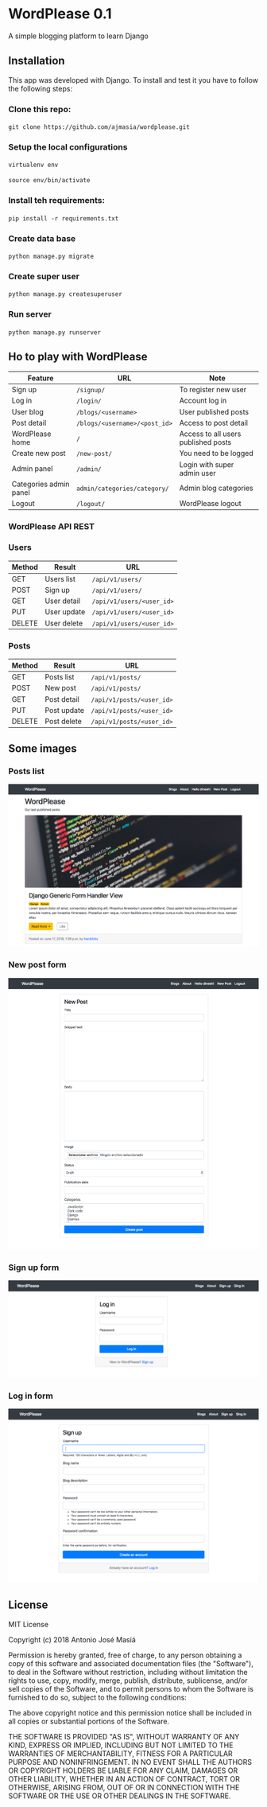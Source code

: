 # WordPlease 0.1

A simple blogging platform to learn Django

## Installation
This app was developed with Django. To install and test it you have to follow the following steps:

### Clone this repo:

`git clone https://github.com/ajmasia/wordplease.git`

### Setup the local configurations

`virtualenv env`

`source env/bin/activate`

### Install teh requirements:
`pip install -r requirements.txt`

### Create data base
`python manage.py migrate`

### Create super user
`python manage.py createsuperuser`

### Run server
`python manage.py runserver`

## Ho to play with WordPlease

| Feature | URL | Note |
| ------- | --- | ---- |
| Sign up | `/signup/` | To register new user|
| Log in | `/login/` | Account log in |
| User blog | `/blogs/<username>` | User published posts |
| Post detail | `/blogs/<username>/<post_id>` | Access to post detail |
| WordPlease home | `/` | Access to all users published posts |
| Create new post | `/new-post/` | You need to be logged |
| Admin panel | `/admin/` | Login with super admin user |
| Categories admin panel | `admin/categories/category/` | Admin blog categories |
| Logout | `/logout/` | WordPlease logout |

### WordPlease API REST

### Users

| Method | Result | URL |
| ------ | ------ | --- |
| GET | Users list | `/api/v1/users/` |
| POST | Sign up | `/api/v1/users/`
| GET | User detail | `/api/v1/users/<user_id>` |
| PUT | User update | `/api/v1/users/<user_id>` |
| DELETE | User delete | `/api/v1/users/<user_id>` |

### Posts
| Method | Result | URL |
| ------ | ------ | --- |
| GET | Posts list | `/api/v1/posts/` |
| POST | New post | `/api/v1/posts/`
| GET | Post detail | `/api/v1/posts/<user_id>` |
| PUT | Post update | `/api/v1/posts/<user_id>` |
| DELETE | Post delete | `/api/v1/posts/<user_id>` |

## Some images

### Posts list

![WordPlease](./image_readme_wordplease_01.png)

### New post form

![WordPlease](./image_readme_wordplease_02.png)

### Sign up form

![WordPlease](./image_readme_wordplease_03.png)

### Log in form

![WordPlease](./image_readme_wordplease_04.png)

 ## License
 MIT License

Copyright (c) 2018 Antonio José Masiá

Permission is hereby granted, free of charge, to any person obtaining a copy of this software and associated documentation files (the "Software"), to deal in the Software without restriction, including without limitation the rights to use, copy, modify, merge, publish, distribute, sublicense, and/or sell copies of the Software, and to permit persons to whom the Software is furnished to do so, subject to the following conditions:

The above copyright notice and this permission notice shall be included in all copies or substantial portions of the Software.

THE SOFTWARE IS PROVIDED "AS IS", WITHOUT WARRANTY OF ANY KIND, EXPRESS OR IMPLIED, INCLUDING BUT NOT LIMITED TO THE WARRANTIES OF MERCHANTABILITY, FITNESS FOR A PARTICULAR PURPOSE AND NONINFRINGEMENT. IN NO EVENT SHALL THE AUTHORS OR COPYRIGHT HOLDERS BE LIABLE FOR ANY CLAIM, DAMAGES OR OTHER LIABILITY, WHETHER IN AN ACTION OF CONTRACT, TORT OR OTHERWISE, ARISING FROM, OUT OF OR IN CONNECTION WITH THE SOFTWARE OR THE USE OR OTHER DEALINGS IN THE SOFTWARE.
